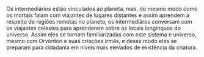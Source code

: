 ﻿Os intermediários estão vinculados ao planeta, mas, do mesmo modo como os mortais falam com viajantes de lugares distantes e assim aprendem a respeito de regiões remotas no planeta, os intermediáros conversam com os viajantes celestes para aprenderem sobre os locais longínquos do universo. Assim eles se tornam familiarizadas com este sistema e universo, mesmo com Orvônton e suas criações irmãs, e desse modo eles se preparam para cidadania em níveis mais elevados de existência da criatura.